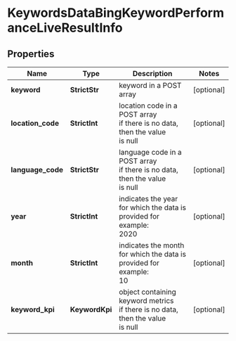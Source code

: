 # KeywordsDataBingKeywordPerformanceLiveResultInfo


## Properties

| Name | Type | Description | Notes |
|------------ | ------------- | ------------- | -------------|
**keyword** | **StrictStr** | keyword in a POST array |[optional]|
**location_code** | **StrictInt** | location code in a POST array<br>if there is no data, then the value is null |[optional]|
**language_code** | **StrictStr** | language code in a POST array<br>if there is no data, then the value is null |[optional]|
**year** | **StrictInt** | indicates the year for which the data is provided for<br>example:<br>2020 |[optional]|
**month** | **StrictInt** | indicates the month for which the data is provided for<br>example:<br>10 |[optional]|
**keyword_kpi** | **KeywordKpi** | object containing keyword metrics<br>if there is no data, then the value is null |[optional]|
